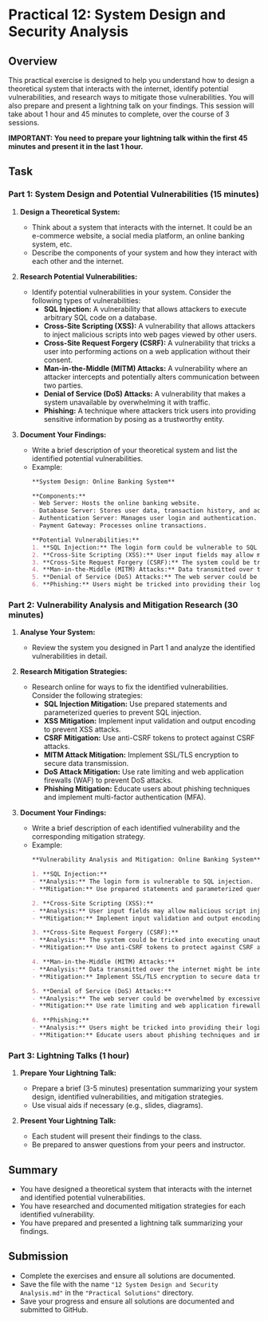 # Practical 12: System Design and Security Analysis

## Overview

This practical exercise is designed to help you understand how to design a theoretical system that interacts with the internet, identify potential vulnerabilities, and research ways to mitigate those vulnerabilities. You will also prepare and present a lightning talk on your findings. This session will take about 1 hour and 45 minutes to complete, over the course of 3 sessions.

**IMPORTANT: You need to prepare your lightning talk within the first 45 minutes and present it in the last 1 hour.**

## Task

### Part 1: System Design and Potential Vulnerabilities (15 minutes)

1. **Design a Theoretical System:**
   - Think about a system that interacts with the internet. It could be an e-commerce website, a social media platform, an online banking system, etc.
   - Describe the components of your system and how they interact with each other and the internet.

2. **Research Potential Vulnerabilities:**
   - Identify potential vulnerabilities in your system. Consider the following types of vulnerabilities:
     - **SQL Injection:** A vulnerability that allows attackers to execute arbitrary SQL code on a database.
     - **Cross-Site Scripting (XSS):** A vulnerability that allows attackers to inject malicious scripts into web pages viewed by other users.
     - **Cross-Site Request Forgery (CSRF):** A vulnerability that tricks a user into performing actions on a web application without their consent.
     - **Man-in-the-Middle (MITM) Attacks:** A vulnerability where an attacker intercepts and potentially alters communication between two parties.
     - **Denial of Service (DoS) Attacks:** A vulnerability that makes a system unavailable by overwhelming it with traffic.
     - **Phishing:** A technique where attackers trick users into providing sensitive information by posing as a trustworthy entity.

3. **Document Your Findings:**
   - Write a brief description of your theoretical system and list the identified potential vulnerabilities.
   - Example:
        ```markdown
        **System Design: Online Banking System**

        **Components:**
        - Web Server: Hosts the online banking website.
        - Database Server: Stores user data, transaction history, and account information.
        - Authentication Server: Manages user login and authentication.
        - Payment Gateway: Processes online transactions.

        **Potential Vulnerabilities:**
        1. **SQL Injection:** The login form could be vulnerable to SQL injection attacks.
        2. **Cross-Site Scripting (XSS):** User input fields may allow malicious script injection.
        3. **Cross-Site Request Forgery (CSRF):** The system could be tricked into executing unauthorized actions.
        4. **Man-in-the-Middle (MITM) Attacks:** Data transmitted over the internet might be intercepted.FTR4545R 
        5. **Denial of Service (DoS) Attacks:** The web server could be overwhelmed by excessive traffic.
        6. **Phishing:** Users might be tricked into providing their login credentials to a fake website.
        ```

### Part 2: Vulnerability Analysis and Mitigation Research (30 minutes)

1. **Analyse Your System:**
   - Review the system you designed in Part 1 and analyze the identified vulnerabilities in detail.

2. **Research Mitigation Strategies:**
   - Research online for ways to fix the identified vulnerabilities. Consider the following strategies:
     - **SQL Injection Mitigation:** Use prepared statements and parameterized queries to prevent SQL injection.
     - **XSS Mitigation:** Implement input validation and output encoding to prevent XSS attacks.
     - **CSRF Mitigation:** Use anti-CSRF tokens to protect against CSRF attacks.
     - **MITM Attack Mitigation:** Implement SSL/TLS encryption to secure data transmission.
     - **DoS Attack Mitigation:** Use rate limiting and web application firewalls (WAF) to prevent DoS attacks.
     - **Phishing Mitigation:** Educate users about phishing techniques and implement multi-factor authentication (MFA).

3. **Document Your Findings:**
   - Write a brief description of each identified vulnerability and the corresponding mitigation strategy.
   - Example:
        ```markdown
        **Vulnerability Analysis and Mitigation: Online Banking System**

        1. **SQL Injection:**
        - **Analysis:** The login form is vulnerable to SQL injection.
        - **Mitigation:** Use prepared statements and parameterized queries to prevent SQL injection.

        2. **Cross-Site Scripting (XSS):**
        - **Analysis:** User input fields may allow malicious script injection.
        - **Mitigation:** Implement input validation and output encoding to prevent XSS attacks.

        3. **Cross-Site Request Forgery (CSRF):**
        - **Analysis:** The system could be tricked into executing unauthorized actions.
        - **Mitigation:** Use anti-CSRF tokens to protect against CSRF attacks.

        4. **Man-in-the-Middle (MITM) Attacks:**
        - **Analysis:** Data transmitted over the internet might be intercepted.
        - **Mitigation:** Implement SSL/TLS encryption to secure data transmission.

        5. **Denial of Service (DoS) Attacks:**
        - **Analysis:** The web server could be overwhelmed by excessive traffic.
        - **Mitigation:** Use rate limiting and web application firewalls (WAF) to prevent DoS attacks.

        6. **Phishing:**
        - **Analysis:** Users might be tricked into providing their login credentials to a fake website.
        - **Mitigation:** Educate users about phishing techniques and implement multi-factor authentication (MFA).
        ```

### Part 3: Lightning Talks (1 hour)

1. **Prepare Your Lightning Talk:**
   - Prepare a brief (3-5 minutes) presentation summarizing your system design, identified vulnerabilities, and mitigation strategies.
   - Use visual aids if necessary (e.g., slides, diagrams).

2. **Present Your Lightning Talk:**
   - Each student will present their findings to the class.
   - Be prepared to answer questions from your peers and instructor.

## Summary

- You have designed a theoretical system that interacts with the internet and identified potential vulnerabilities.
- You have researched and documented mitigation strategies for each identified vulnerability.
- You have prepared and presented a lightning talk summarizing your findings.

## Submission

- Complete the exercises and ensure all solutions are documented.
- Save the file with the name `"12 System Design and Security Analysis.md"` in the `"Practical Solutions"` directory.
- Save your progress and ensure all solutions are documented and submitted to GitHub.
